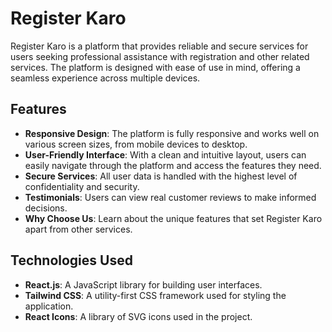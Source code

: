 # Register Karo

Register Karo is a platform that provides reliable and secure services for users seeking professional assistance with registration and other related services. The platform is designed with ease of use in mind, offering a seamless experience across multiple devices.

## Features

- **Responsive Design**: The platform is fully responsive and works well on various screen sizes, from mobile devices to desktop.
- **User-Friendly Interface**: With a clean and intuitive layout, users can easily navigate through the platform and access the features they need.
- **Secure Services**: All user data is handled with the highest level of confidentiality and security.
- **Testimonials**: Users can view real customer reviews to make informed decisions.
- **Why Choose Us**: Learn about the unique features that set Register Karo apart from other services.

## Technologies Used

- **React.js**: A JavaScript library for building user interfaces.
- **Tailwind CSS**: A utility-first CSS framework used for styling the application.
- **React Icons**: A library of SVG icons used in the project.
